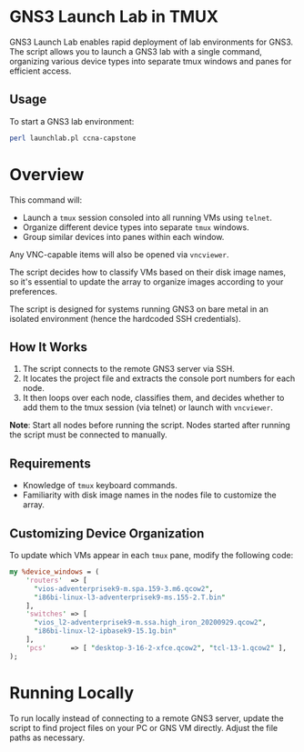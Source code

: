 # GNS3 Launch Lab in TMUX

GNS3 Launch Lab enables rapid deployment of lab environments for GNS3. The script allows you to launch a GNS3 lab with a single command, organizing various device types into separate tmux windows and panes for efficient access.

## Usage

To start a GNS3 lab environment:

```bash
perl launchlab.pl ccna-capstone
```
# Overview

This command will:
- Launch a `tmux` session consoled into all running VMs using `telnet`.
- Organize different device types into separate `tmux` windows.
- Group similar devices into panes within each window.

Any VNC-capable items will also be opened via `vncviewer`.

The script decides how to classify VMs based on their disk image names, so it's essential to update the array to organize images according to your preferences.

The script is designed for systems running GNS3 on bare metal in an isolated environment (hence the hardcoded SSH credentials).

## How It Works

1. The script connects to the remote GNS3 server via SSH.
2. It locates the project file and extracts the console port numbers for each node.
3. It then loops over each node, classifies them, and decides whether to add them to the tmux session (via telnet) or launch with `vncviewer`.

**Note**: Start all nodes before running the script. Nodes started after running the script must be connected to manually.

## Requirements

- Knowledge of `tmux` keyboard commands.
- Familiarity with disk image names in the nodes file to customize the array.

## Customizing Device Organization

To update which VMs appear in each `tmux` pane, modify the following code:

```perl
my %device_windows = (
    'routers'  => [
      "vios-adventerprisek9-m.spa.159-3.m6.qcow2",
      "i86bi-linux-l3-adventerprisek9-ms.155-2.T.bin"
    ],
    'switches' => [
      "vios_l2-adventerprisek9-m.ssa.high_iron_20200929.qcow2",
      "i86bi-linux-l2-ipbasek9-15.1g.bin"
    ],
    'pcs'      => [ "desktop-3-16-2-xfce.qcow2", "tcl-13-1.qcow2" ],
);
```
# Running Locally

To run locally instead of connecting to a remote GNS3 server, update the script to find project files on your PC or GNS VM directly. Adjust the file paths as necessary.

